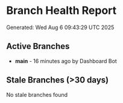 # Branch Health Report
Generated: Wed Aug  6 09:43:29 UTC 2025

## Active Branches
- **main** - 16 minutes ago by Dashboard Bot

## Stale Branches (>30 days)
No stale branches found
